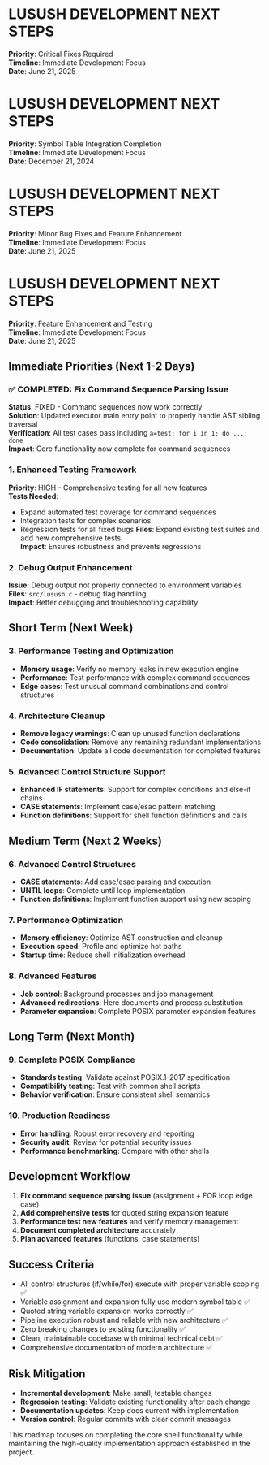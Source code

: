 # LUSUSH DEVELOPMENT NEXT STEPS

**Priority**: Critical Fixes Required  
**Timeline**: Immediate Development Focus  
**Date**: June 21, 2025

# LUSUSH DEVELOPMENT NEXT STEPS

**Priority**: Symbol Table Integration Completion  
**Timeline**: Immediate Development Focus  
**Date**: December 21, 2024

# LUSUSH DEVELOPMENT NEXT STEPS

**Priority**: Minor Bug Fixes and Feature Enhancement  
**Timeline**: Immediate Development Focus  
**Date**: June 21, 2025

# LUSUSH DEVELOPMENT NEXT STEPS

**Priority**: Feature Enhancement and Testing  
**Timeline**: Immediate Development Focus  
**Date**: June 21, 2025

## Immediate Priorities (Next 1-2 Days)

### ✅ COMPLETED: Fix Command Sequence Parsing Issue
**Status**: FIXED - Command sequences now work correctly  
**Solution**: Updated executor main entry point to properly handle AST sibling traversal  
**Verification**: All test cases pass including `a=test; for i in 1; do ...; done`  
**Impact**: Core functionality now complete for command sequences

### 1. Enhanced Testing Framework
**Priority**: HIGH - Comprehensive testing for all new features  
**Tests Needed**: 
- Expand automated test coverage for command sequences
- Integration tests for complex scenarios
- Regression tests for all fixed bugs
**Files**: Expand existing test suites and add new comprehensive tests  
**Impact**: Ensures robustness and prevents regressions

### 2. Debug Output Enhancement  
**Issue**: Debug output not properly connected to environment variables  
**Files**: `src/lusush.c` - debug flag handling  
**Impact**: Better debugging and troubleshooting capability

## Short Term (Next Week)

### 3. Performance Testing and Optimization
- **Memory usage**: Verify no memory leaks in new execution engine
- **Performance**: Test performance with complex command sequences
- **Edge cases**: Test unusual command combinations and control structures

### 4. Architecture Cleanup
- **Remove legacy warnings**: Clean up unused function declarations
- **Code consolidation**: Remove any remaining redundant implementations  
- **Documentation**: Update all code documentation for completed features

### 5. Advanced Control Structure Support
- **Enhanced IF statements**: Support for complex conditions and else-if chains
- **CASE statements**: Implement case/esac pattern matching
- **Function definitions**: Support for shell function definitions and calls

## Medium Term (Next 2 Weeks)

### 6. Advanced Control Structures
- **CASE statements**: Add case/esac parsing and execution
- **UNTIL loops**: Complete until loop implementation  
- **Function definitions**: Implement function support using new scoping

### 7. Performance Optimization
- **Memory efficiency**: Optimize AST construction and cleanup
- **Execution speed**: Profile and optimize hot paths
- **Startup time**: Reduce shell initialization overhead

### 8. Advanced Features
- **Job control**: Background processes and job management
- **Advanced redirections**: Here documents and process substitution
- **Parameter expansion**: Complete POSIX parameter expansion features

## Long Term (Next Month)

### 9. Complete POSIX Compliance
- **Standards testing**: Validate against POSIX.1-2017 specification
- **Compatibility testing**: Test with common shell scripts
- **Behavior verification**: Ensure consistent shell semantics

### 10. Production Readiness
- **Error handling**: Robust error recovery and reporting
- **Security audit**: Review for potential security issues
- **Performance benchmarking**: Compare with other shells

## Development Workflow

1. **Fix command sequence parsing issue** (assignment + FOR loop edge case)
2. **Add comprehensive tests** for quoted string expansion feature
3. **Performance test new features** and verify memory management
4. **Document completed architecture** accurately
5. **Plan advanced features** (functions, case statements)

## Success Criteria

- All control structures (if/while/for) execute with proper variable scoping ✅
- Variable assignment and expansion fully use modern symbol table ✅
- Quoted string variable expansion works correctly ✅
- Pipeline execution robust and reliable with new architecture ✅
- Zero breaking changes to existing functionality ✅
- Clean, maintainable codebase with minimal technical debt ✅
- Comprehensive documentation of modern architecture ✅

## Risk Mitigation

- **Incremental development**: Make small, testable changes
- **Regression testing**: Validate existing functionality after each change
- **Documentation updates**: Keep docs current with implementation
- **Version control**: Regular commits with clear commit messages

This roadmap focuses on completing the core shell functionality while maintaining the high-quality implementation approach established in the project.
